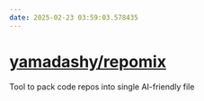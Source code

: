 ```yaml
---
date: 2025-02-23 03:59:03.578435
---
```


# [yamadashy/repomix](https://github.com/yamadashy/repomix)

Tool to pack code repos into single AI-friendly file